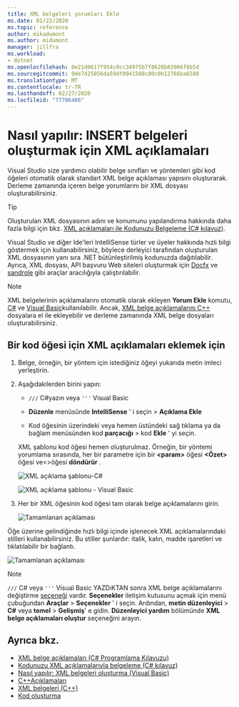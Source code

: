 ```yaml
---
title: XML belgeleri yorumları Ekle
ms.date: 01/22/2020
ms.topic: reference
author: mikadumont
ms.author: midumont
manager: jillfra
ms.workload:
- dotnet
ms.openlocfilehash: 0e21d0617f954c0cc34975b7f8626b83966f6b5d
ms.sourcegitcommit: 9de7d25056da59df0941508c80c0b12766ba6580
ms.translationtype: MT
ms.contentlocale: tr-TR
ms.lasthandoff: 02/27/2020
ms.locfileid: "77706406"
---
```

# <a name="how-to-insert-xml-comments-for-documentation-generation"></a>Nasıl yapılır: INSERT belgeleri oluşturmak için XML açıklamaları

Visual Studio size yardımcı olabilir belge sınıfları ve yöntemleri gibi kod öğeleri otomatik olarak standart XML belge açıklaması yapısını oluşturarak. Derleme zamanında içeren belge yorumlarını bir XML dosyası oluşturabilirsiniz.

> [!TIP]
> Oluşturulan XML dosyasının adını ve konumunu yapılandırma hakkında daha fazla bilgi için bkz. [XML açıklamaları ile Kodunuzu Belgeleme (C# kılavuz)](/dotnet/csharp/codedoc).

Visual Studio ve diğer Ide'leri IntelliSense türler ve üyeler hakkında hızlı bilgi göstermek için kullanabilirsiniz, böylece derleyici tarafından oluşturulan XML dosyasının yanı sıra .NET bütünleştirilmiş kodunuzda dağıtılabilir. Ayrıca, XML dosyası, API başvuru Web siteleri oluşturmak için [Docfx](https://dotnet.github.io/docfx/) ve [sandrole](https://www.microsoft.com/download/details.aspx?id=10526) gibi araçlar aracılığıyla çalıştırılabilir.

> [!NOTE]
> XML belgelerinin açıklamalarını otomatik olarak ekleyen **Yorum Ekle** komutu, [C#](/dotnet/csharp/programming-guide/xmldoc/xml-documentation-comments) ve [Visual Basic](/dotnet/visual-basic/programming-guide/program-structure/how-to-create-xml-documentation)kullanılabilir. Ancak, [XML belge açıklamalarını C++ ](/cpp/build/reference/xml-documentation-visual-cpp) dosyalara el ile ekleyebilir ve derleme zamanında XML belge dosyaları oluşturabilirsiniz.

## <a name="to-insert-xml-comments-for-a-code-element"></a>Bir kod öğesi için XML açıklamaları eklemek için

1. Belge, örneğin, bir yöntem için istediğiniz öğeyi yukarıda metin imleci yerleştirin.

2. Aşağıdakilerden birini yapın:

   - `///` C#yazın veya `'''` Visual Basic

   - **Düzenle** menüsünde **IntelliSense** ' i seçin > **Açıklama Ekle**

   - Kod öğesinin üzerindeki veya hemen üstündeki sağ tıklama ya da bağlam menüsünden kod **parçacığı** > kod **Ekle** ' yi seçin.

   XML şablonu kod öğesi hemen oluşturulmaz. Örneğin, bir yöntemi yorumlama sırasında, her bir parametre için bir **\<param\>** öğesi **\<Özet\>** öğesi ve\<\>öğesi **döndürür** .

   ![XML açıklama şablonu-C#](media/doc-preview-cs.png)

   ![XML açıklama şablonu - Visual Basic](media/doc-preview-vb.png)

3. Her bir XML öğesinin kod öğesi tam olarak belge açıklamalarını girin.

   ![Tamamlanan açıklaması](media/doc-result-cs.png)

Öğe üzerine gelindiğinde hızlı bilgi içinde işlenecek XML açıklamalarındaki stilleri kullanabilirsiniz. Bu stiller şunlardır: italik, kalın, madde işaretleri ve tıklatılabilir bir bağlantı.

   ![Tamamlanan açıklaması](media/doc-style-cs.png) 

> [!NOTE]
> `///` C# veya `'''` Visual Basic YAZDıKTAN sonra XML belge açıklamalarını değiştirme [seçeneği](../../ide/reference/options-text-editor-csharp-advanced.md) vardır. **Seçenekler** iletişim kutusunu açmak için menü çubuğundan **Araçlar** > **Seçenekler** ' i seçin. Ardından, **metin düzenleyici** > **C#** veya **temel** > **Gelişmiş**' e gidin. **Düzenleyici yardım** bölümünde **XML belge açıklamaları oluştur** seçeneğini arayın.

## <a name="see-also"></a>Ayrıca bkz.

- [XML belge açıklamaları (C# Programlama Kılavuzu)](/dotnet/csharp/programming-guide/xmldoc/xml-documentation-comments)
- [Kodunuzu XML açıklamalarıyla belgeleme (C# kılavuz)](/dotnet/csharp/codedoc)
- [Nasıl yapılır: XML belgeleri oluşturma (Visual Basic)](/dotnet/visual-basic/programming-guide/program-structure/how-to-create-xml-documentation)
- [C++Açıklamaları](/cpp/cpp/comments-cpp)
- [XML belgeleri (C++)](/cpp/build/reference/xml-documentation-visual-cpp)
- [Kod oluşturma](../code-generation-in-visual-studio.md)
